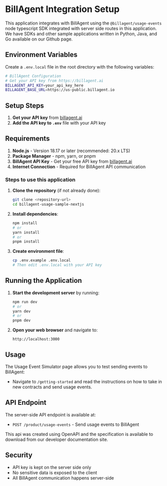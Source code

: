 # BillAgent Integration Setup

This application integrates with BillAgent using the `@billagent/usage-events` node typescript SDK integrated with server side routes in this application. We have SDKs and other sample applications written in Python, Java, and Go available on our Github page. 

## Environment Variables

Create a `.env.local` file in the root directory with the following variables:

```bash
# BillAgent Configuration
# Get your API key from https://billagent.ai
BILLAGENT_API_KEY=your_api_key_here
BILLAGENT_BASE_URL=https://us-public.billagent.io
```

## Setup Steps

1. **Get your API key** from [billagent.ai](https://billagent.ai)
2. **Add the API key to `.env`** file with your API key

## Requirements

1. **Node.js** - Version 18.17 or later (recommended: 20.x LTS)
2. **Package Manager** - npm, yarn, or pnpm
3. **BillAgent API Key** - Get your free API key from [billagent.ai](https://billagent.ai)
4. **Internet Connection** - Required for BillAgent API communication

### Steps to use this application

1. **Clone the repository** (if not already done):
   ```bash
   git clone <repository-url>
   cd billagent-usage-sample-nextjs
   ```

2. **Install dependencies**:
   ```bash
   npm install
   # or
   yarn install
   # or
   pnpm install
   ```

3. **Create environment file**:
   ```bash
   cp .env.example .env.local
   # Then edit .env.local with your API key
   ```

## Running the Application

1. **Start the development server** by running:
   ```bash
   npm run dev
   # or
   yarn dev
   # or
   pnpm dev
   ```

2. **Open your web browser** and navigate to:
   ```
   http://localhost:3000
   ```

## Usage

The Usage Event Simulator page allows you to test sending events to BillAgent:

- Navigate to `/getting-started` and read the instructions on how to take in new contracts and send usage events.

## API Endpoint

The server-side API endpoint is available at:
- `POST /product/usage-events` - Send usage events to BillAgent

This api was created using OpenAPI and the specification is available to download from our developer documentation site.

## Security

- API key is kept on the server side only
- No sensitive data is exposed to the client
- All BillAgent communication happens server-side

